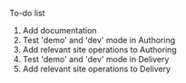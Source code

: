 To-do list
1. Add documentation
2. Test 'demo' and 'dev' mode in Authoring
3. Add relevant site operations to Authoring
4. Test 'demo' and 'dev' mode in Delivery
5. Add relevant site operations to Delivery